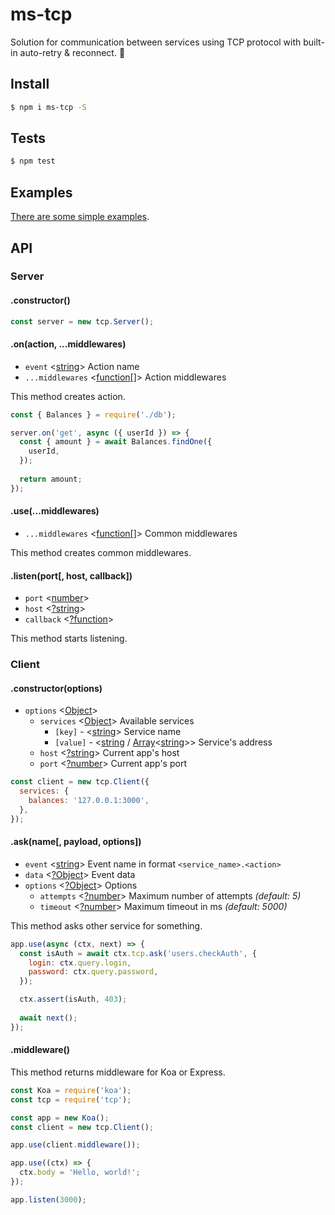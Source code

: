 # ms-tcp

Solution for communication between services using TCP protocol with built-in auto-retry & reconnect. 🔬

## Install

```sh
$ npm i ms-tcp -S
```

## Tests

```sh
$ npm test
```

## Examples

[There are some simple examples](examples).

## API

### Server

#### .constructor()

```js
const server = new tcp.Server();
```

#### .on(action, ...middlewares)

* `event` <[string](https://developer.mozilla.org/en-US/docs/Web/JavaScript/Data_structures#String_type)> Action name
* `...middlewares` <[function[]](https://developer.mozilla.org/en-US/docs/Web/JavaScript/Reference/Global_Objects/Function)> Action middlewares

This method creates action.

```js
const { Balances } = require('./db');

server.on('get', async ({ userId }) => {
  const { amount } = await Balances.findOne({
    userId,
  });
  
  return amount;
});
```

#### .use(...middlewares)

* `...middlewares` <[function[]](https://developer.mozilla.org/en-US/docs/Web/JavaScript/Reference/Global_Objects/Function)> Common middlewares

This method creates common middlewares.

#### .listen(port[, host, callback])

* `port` <[number](https://developer.mozilla.org/en-US/docs/Web/JavaScript/Data_structures#Number_type)>
* `host` <[?string](https://developer.mozilla.org/en-US/docs/Web/JavaScript/Data_structures#String_type)>
* `callback` <[?function](https://developer.mozilla.org/en-US/docs/Web/JavaScript/Reference/Global_Objects/Function)>

This method starts listening.

### Client

#### .constructor(options)

* `options` <[Object](https://developer.mozilla.org/en-US/docs/Web/JavaScript/Reference/Global_Objects/Object)>
  * `services` <[Object](https://developer.mozilla.org/en-US/docs/Web/JavaScript/Reference/Global_Objects/Object)> Available services
    * `[key]` - <[string](https://developer.mozilla.org/en-US/docs/Web/JavaScript/Data_structures#String_type)> Service name
    * `[value]` - <[string](https://developer.mozilla.org/en-US/docs/Web/JavaScript/Data_structures#String_type) / [Array](https://developer.mozilla.org/en-US/docs/Web/JavaScript/Reference/Global_Objects/Array)<[string](https://developer.mozilla.org/en-US/docs/Web/JavaScript/Data_structures#String_type)>> Service's address
  * `host` <[?string](https://developer.mozilla.org/en-US/docs/Web/JavaScript/Data_structures#String_type)> Current app's host
  * `port` <[?number](https://developer.mozilla.org/en-US/docs/Web/JavaScript/Data_structures#Number_type)> Current app's port
    
```js
const client = new tcp.Client({
  services: {
    balances: '127.0.0.1:3000',
  },
});
```

#### .ask(name[, payload, options])

* `event` <[string](https://developer.mozilla.org/en-US/docs/Web/JavaScript/Data_structures#String_type)> Event name in format `<service_name>.<action>`
* `data` <[?Object](https://developer.mozilla.org/en-US/docs/Web/JavaScript/Reference/Global_Objects/Object)> Event data
* `options` <[?Object](https://developer.mozilla.org/en-US/docs/Web/JavaScript/Reference/Global_Objects/Object)> Options
  * `attempts` <[?number](https://developer.mozilla.org/en-US/docs/Web/JavaScript/Data_structures#Number_type)> Maximum number of attempts *(default: 5)*
  * `timeout` <[?number](https://developer.mozilla.org/en-US/docs/Web/JavaScript/Data_structures#Number_type)> Maximum timeout in ms *(default: 5000)*

This method asks other service for something.

```js
app.use(async (ctx, next) => {
  const isAuth = await ctx.tcp.ask('users.checkAuth', {
    login: ctx.query.login,
    password: ctx.query.password,
  });

  ctx.assert(isAuth, 403);
  
  await next();
});
```

#### .middleware()

This method returns middleware for Koa or Express.

```js
const Koa = require('koa');
const tcp = require('tcp');

const app = new Koa();
const client = new tcp.Client();

app.use(client.middleware());

app.use((ctx) => {
  ctx.body = 'Hello, world!';
});

app.listen(3000);
```
